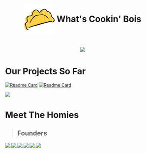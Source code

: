 <h1 align="center"> <img align="center" height="100" src="https://github.com/raviolini/.github/blob/main/ravioli.png"/> What's Cookin' Bois  </h>


<!--trap-->
<a href="https://www.youtube.com/watch?v=dQw4w9WgXcQ"><img src="https://user-images.githubusercontent.com/73097560/115834477-dbab4500-a447-11eb-908a-139a6edaec5c.gif"></a>

# Our Projects So Far

[![Readme Card](https://github-readme-stats.vercel.app/api/pin/?username=raviolini&repo=ravioli&theme=github_dark)](https://github.com/raviolini/ravioli)
[![Readme Card](https://github-readme-stats.vercel.app/api/pin/?username=raviolini&repo=KKM&theme=github_dark)](https://github.com/raviolini/KKM)

<!--trap-->
<a href="https://www.youtube.com/watch?v=dQw4w9WgXcQ"><img src="https://user-images.githubusercontent.com/73097560/115834477-dbab4500-a447-11eb-908a-139a6edaec5c.gif"></a>

# Meet The Homies
 >## Founders 
 
 <a href="https://github.com/cowdingus">
  <img align="center" height="100" src="https://avatars.githubusercontent.com/u/56494343?v=4"/>
 </a>
 <a href="https://github.com/hanifanazka">
  <img align="center" height="100" src="https://avatars.githubusercontent.com/u/39640673?v=4"/>
 </a>
 <a href="https://github.com/nuflakbrr">
  <img align="center" height="100" src="https://avatars.githubusercontent.com/u/83068205?v=4"/>
 </a>
 <a href="https://github.com/AkuraDiary">
  <img align="center" height="100" src="https://avatars.githubusercontent.com/u/68726268?v=4"/>
 </a>
 <a href="https://github.com/OrangIpa">
  <img align="center" height="100" src="https://avatars.githubusercontent.com/u/79780548?v=4"/>
 </a>
 
 <a href="https://github.com/RafiAthallahN">
  <img align="center" height="100" src="https://avatars.githubusercontent.com/u/75708409?v=4"/>
 </a>
 
 <!--
 >## Designer 
  <img align="center" height="100" src="https://avatars.githubusercontent.com/u/79780548?v=4"/>[](https://github.com/OrangIpa)
 -->
